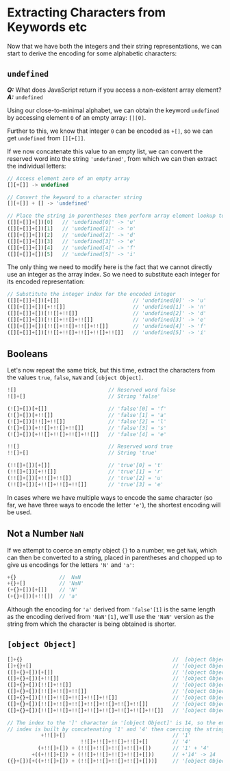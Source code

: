# Extracting Characters from Keywords etc

Now that we have both the integers and their string representations, we can start to derive the encoding for some alphabetic characters:

## `undefined`

***Q:*** What does JavaScript return if you access a non-existent array element?<br>
***A:*** `undefined`

Using our close-to-minimal alphabet, we can obtain the keyword `undefined` by accessing element `0` of an empty array: `[][0]`.

Further to this, we know that integer `0` can be encoded as `+[]`, so we can get `undefined` from `[][+[]]`.

If we now concatenate this value to an empty list, we can convert the reserved word into the string `'undefined'`, from which we can then extract the individual letters:

```javascript
// Access element zero of an empty array
[][+[]] -> undefined

// Convert the keyword to a character string
[][+[]] + [] -> 'undefined'

// Place the string in parentheses then perform array element lookup to extract individual characters
([][+[]]+[])[0]   // 'undefined[0]' -> 'u'
([][+[]]+[])[1]   // 'undefined[1]' -> 'n'
([][+[]]+[])[2]   // 'undefined[2]' -> 'd'
([][+[]]+[])[3]   // 'undefined[3]' -> 'e'
([][+[]]+[])[4]   // 'undefined[4]' -> 'f'
([][+[]]+[])[5]   // 'undefined[5]' -> 'i'
```

The only thing we need to modify here is the fact that we cannot directly use an integer as the array index.
So we need to substitute each integer for its encoded representation:

```javascript
// Substitute the integer index for the encoded integer
([][+[]]+[])[+[]]                        // 'undefined[0]' -> 'u'
([][+[]]+[])[+!![]]                      // 'undefined[1]' -> 'n'
([][+[]]+[])[!![]+!![]]                  // 'undefined[2]' -> 'd'
([][+[]]+[])[!![]+!![]+!![]]             // 'undefined[3]' -> 'e'
([][+[]]+[])[!![]+!![]+!![]+!![]]        // 'undefined[4]' -> 'f'
([][+[]]+[])[!![]+!![]+!![]+!![]+!![]]   // 'undefined[5]' -> 'i'
```

## Booleans

Let's now repeat the same trick, but this time, extract the characters from the values `true`, `false`, `NaN` and `[object Object]`.

```javascript
![]                              // Reserved word false
![]+[]                           // String 'false'

(![]+[])[+[]]                    // 'false'[0] = 'f'
(![]+[])[+!![]]                  // 'false'[1] = 'a'
(![]+[])[!![]+!![]]              // 'false'[2] = 'l'
(![]+[])[+!![]+!![]+!![]]        // 'false'[3] = 's'
(![]+[])[+!![]+!![]+!![]+!![]]   // 'false'[4] = 'e'

!![]                             // Reserved word true
!![]+[]                          // String 'true'

(!![]+[])[+[]]                   // 'true'[0] = 't'
(!![]+[])[+!![]]                 // 'true'[1] = 'r'
(!![]+[])[+!![]+!![]]            // 'true'[2] = 'u'
(!![]+[])[+!![]+!![]+!![]]       // 'true'[3] = 'e'
```

In cases where we have multiple ways to encode the same character (so far, we have three ways to encode the letter `'e'`), the shortest encoding will be used.

## Not a Number `NaN`

If we attempt to coerce an empty object `{}` to a number, we get `NaN`, which can then be converted to a string, placed in parentheses and chopped up to give us encodings for the letters `'N'` and `'a'`:

```javascript
+{}              //  NaN
+{}+[]           // 'NaN'
(+{}+[])[+[]]    // 'N'
(+{}+[])[+!![]]  // 'a'
```

Although the encoding for `'a'` derived from `'false'[1]` is the same length as the encoding derived from `'NaN'[1]`, we'll use the `'NaN'` version as the string from which the character is being obtained is shorter.

## `[object Object]`

```javascript
[]+{}                                                 //  [object Object]
[]+{}+[]                                              // '[object Object]'
([]+{}+[])[+[]]                                       // '[object Object]'[0] -> '['
([]+{}+[])[+!![]]                                     // '[object Object]'[1] -> 'o'
([]+{}+[])[!![]+!![]]                                 // '[object Object]'[2] -> 'b'
([]+{}+[])[!![]+!![]+!![]]                            // '[object Object]'[3] -> 'j'
([]+{}+[])[!![]+!![]+!![]+!![]+!![]]                  // '[object Object]'[5] -> 'c'
([]+{}+[])[!![]+!![]+!![]+!![]+!![]+!![]+!![]]        // '[object Object]'[7] -> ' '
([]+{}+[])[!![]+!![]+!![]+!![]+!![]+!![]+!![]+!![]]   // '[object Object]'[8] -> 'O'

// The index to the ']' character in '[object Object]' is 14, so the encoding is shorter if the
// index is built by concatenating '1' and '4' then coercing the string to an integer
           +!![]+[]                                   // '1'
                        !![]+!![]+!![]+!![]+[]        // '4'
          (+!![]+[]) + (!![]+!![]+!![]+!![]+[])       // '1' + '4'
        +((+!![]+[]) + (!![]+!![]+!![]+!![]+[]))      // +'14' -> 14
({}+[])[+((+!![]+[]) + (!![]+!![]+!![]+!![]+[]))]     // '[object Object]'[14] -> ']'
```

